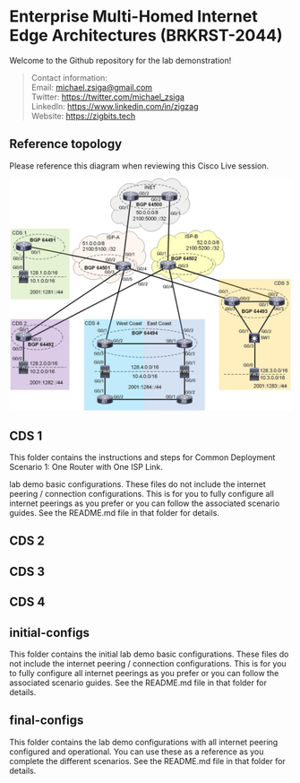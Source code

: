 # Enterprise Multi-Homed Internet Edge Architectures (BRKRST-2044)
Welcome to the Github repository for the lab demonstration!

> Contact information:\
> Email:    michael.zsiga@gmail.com\
> Twitter:  https://twitter.com/michael_zsiga \
> LinkedIn: https://www.linkedin.com/in/zigzag \
> Website:  https://zigbits.tech

## Reference topology
Please reference this diagram when reviewing this Cisco Live session.

![Reference topology](topology.jpg)

## CDS 1
This folder contains the instructions and steps for Common Deployment Scenario 1: One Router with One ISP Link.

lab demo basic configurations. These files do not include the internet peering / connection configurations. This is for you to fully configure all internet peerings as you prefer or you can follow the associated scenario guides. See the README.md file in that folder for details.


## CDS 2

## CDS 3

## CDS 4



## initial-configs
This folder contains the initial lab demo basic configurations. These files do not include the internet peering / connection configurations. This is for you to fully configure all internet peerings as you prefer or you can follow the associated scenario guides. See the README.md file in that folder for details.

## final-configs
This folder contains the lab demo configurations with all internet peering configured and operational. You can use these as a reference as you complete the different scenarios. See the README.md file in that folder for details.


